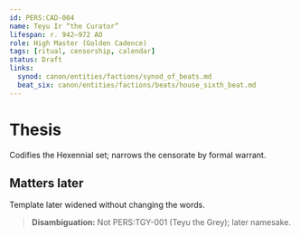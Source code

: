 ```yaml
---
id: PERS:CAD-004
name: Teyu Ir “the Curator”
lifespan: r. 942–972 AO
role: High Master (Golden Cadence)
tags: [ritual, censorship, calendar]
status: Draft
links:
  synod: canon/entities/factions/synod_of_beats.md
  beat_six: canon/entities/factions/beats/house_sixth_beat.md
---
```


# Thesis
Codifies the Hexennial set; narrows the censorate by formal warrant.

## Matters later
Template later widened without changing the words.

> **Disambiguation:** Not PERS:TGY-001 (Teyu the Grey); later namesake.
